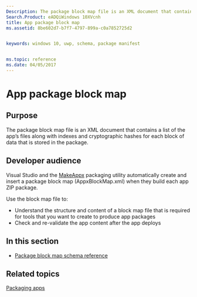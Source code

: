 ```yaml
---
Description: The package block map file is an XML document that contains a list of the app’s files along with indexes and cryptographic hashes for each block of data that is stored in the package.
Search.Product: eADQiWindows 10XVcnh
title: App package block map
ms.assetid: 8be602d7-b7f7-4797-899a-c0a7852725d2


keywords: windows 10, uwp, schema, package manifest


ms.topic: reference
ms.date: 04/05/2017
---
```


# App package block map


## Purpose


The package block map file is an XML document that contains a list of the app’s files along with indexes and cryptographic hashes for each block of data that is stored in the package.

## Developer audience


Visual Studio and the [MakeAppx](/windows/win32/appxpkg/make-appx-package--makeappx-exe-) packaging utility automatically create and insert a package block map (AppxBlockMap.xml) when they build each app ZIP package.

Use the block map file to:

-   Understand the structure and content of a block map file that is required for tools that you want to create to produce app packages
-   Check and re-validate the app content after the app deploys

## In this section


-   [Package block map schema reference](../BlockMapSchema/schema-root.md)

## Related topics


[Packaging apps](/windows/uwp/packaging/)

 

 